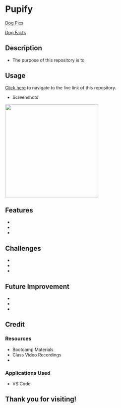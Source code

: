 # Pupify

[Dog Pics](https://dog.ceo/dog-api)

[Dog Facts](https://kinduff.github.io/dog-api/)

## Description

- The purpose of this repository is to

## Usage

[Click here](https://mattoz.github.io/Dog-Breed-Search/) to navigate to the live link of this repository.

- Screenshots

<img src=“*” width="300" height="300">

## Features
- 
- 
- 

## Challenges
- 
- 
- 

## Future Improvement
- 
- 
- 

## Credit

### Resources
- Bootcamp Materials
- Class Video Recordings
- 

### Applications Used
- VS Code

## Thank you for visiting!